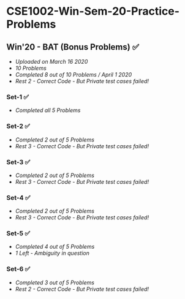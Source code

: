 # CSE1002-Win-Sem-20-Practice-Problems

## Win'20 - BAT (Bonus Problems) ✅
* *Uploaded on March 16 2020*
* *10 Problems*
* *Completed 8 out of 10 Problems / April 1 2020*
* *Rest 2 - Correct Code - But Private test cases failed!*

### Set-1 ✅
* *Completed all 5 Problems*

### Set-2 ✅
* *Completed 2 out of 5 Problems*
* *Rest 3 - Correct Code - But Private test cases failed!*

### Set-3 ✅
* *Completed 2 out of 5 Problems*
* *Rest 3 - Correct Code - But Private test cases failed!*

### Set-4 ✅
* *Completed 2 out of 5 Problems*
* *Rest 3 - Correct Code - But Private test cases failed!*

### Set-5 ✅
* *Completed 4 out of 5 Problems*
* *1 Left - Ambiguity in question*

### Set-6 ✅
* *Completed 3 out of 5 Problems*
* *Rest 2 - Correct Code - But Private test cases failed!*
